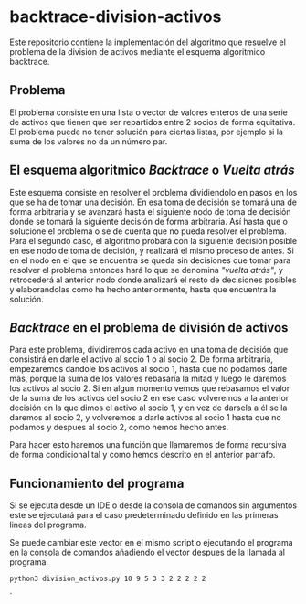 # backtrace-division-activos

Este repositorio contiene la implementación del algoritmo que resuelve el 
problema de la división de activos mediante el esquema algoritmico backtrace.

## Problema

El problema consiste en una lista o vector de valores enteros de una serie de 
activos que tienen que ser repartidos entre 2 socios de forma equitativa. 
El problema puede no tener solución para ciertas listas, por ejemplo si la
suma de los valores no da un número par.

## El esquema algoritmico *Backtrace* o *Vuelta atrás*

Este esquema consiste en resolver el problema dividiendolo en pasos en los
que se ha de tomar una decisión. En esa toma de decisión se tomará una de 
forma arbitraria y se avanzará hasta el siguiente nodo de toma de decisión 
donde se tomará la siguiente decisión de forma arbitraria. Así hasta que o
solucione el problema o se de cuenta que no pueda resolver el problema. 
Para el segundo caso, el algoritmo probará con la siguiente decisión posible
en ese nodo de toma de decisión, y realizará el mismo proceso de antes. Si 
en el nodo en el que se encuentra se queda sin decisiones que tomar para 
resolver el problema entonces hará lo que se denomina *"vuelta atrás"*, y
retrocederá al anterior nodo donde analizará el resto de decisiones posibles
y elaborandolas como ha hecho anteriormente, hasta que encuentra la solución.

## *Backtrace* en el problema de división de activos

Para este problema, dividiremos cada activo en una toma de decisión que 
consistirá en darle el activo al socio 1 o al socio 2. De forma arbitraria, 
empezaremos dandole los activos al socio 1, hasta que no podamos darle más, 
porque la suma de los valores rebasaría la mitad y luego le daremos los 
activos al socio 2. Si en algun momento vemos que rebasamos el valor de 
la suma de los activos del socio 2 en ese caso volveremos a la anterior 
decisión en la que dimos el activo al socio 1, y en vez de darsela a él 
se la daremos al socio 2, y volveremos a darle activos al socio 1 hasta 
que no podamos y despues al socio 2, como hemos hecho antes.

Para hacer esto haremos una función que llamaremos de forma recursiva de
forma condicional tal y como hemos descrito en el anterior parrafo.

## Funcionamiento del programa

Si se ejecuta desde un IDE o desde la consola de comandos sin argumentos este
se ejecutará para el caso predeterminado definido en las primeras lineas del 
programa. 

Se puede cambiar este vector en el mismo script o ejecutando el programa en 
la consola de comandos añadiendo el vector despues de la llamada al programa.

``` sh
python3 division_activos.py 10 9 5 3 3 2 2 2 2 2
```

`

